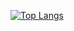 [![Top Langs](https://github-readme-stats.vercel.app/api/top-langs/?username=panhongsheng-eng&layout=compact)](https://github.com/panhongsheng-eng/github-readme-stats)
  
